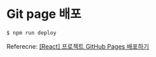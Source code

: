 # Git page 배포
```console
$ npm run deploy
```
Referecne: [[React] 프로젝트 GitHub Pages 배포하기](https://velog.io/@byjihye/react-github-pages)
